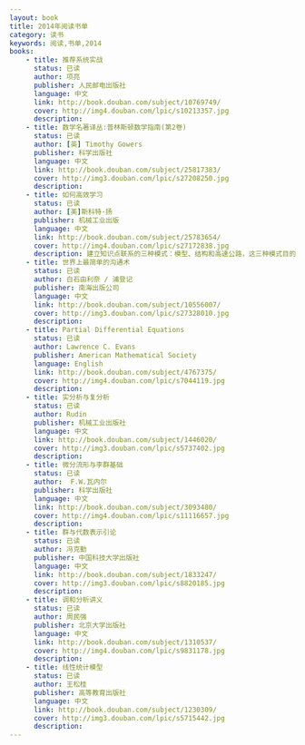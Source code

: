 ```yaml
---
layout: book
title: 2014年阅读书单
category: 读书
keywords: 阅读,书单,2014
books: 
    - title: 推荐系统实战
      status: 已读
      author: 项亮 
      publisher: 人民邮电出版社
      language: 中文
      link: http://book.douban.com/subject/10769749/
      cover: http://img4.douban.com/lpic/s10213357.jpg
      description:
    - title: 数学名著译丛:普林斯顿数学指南(第2卷)
      status: 已读
      author: [英] Timothy Gowers 
      publisher: 科学出版社
      language: 中文
      link: http://book.douban.com/subject/25817383/
      cover: http://img3.douban.com/lpic/s27208250.jpg
      description:
    - title: 如何高效学习
      status: 已读
      author: [美]斯科特·扬 
      publisher: 机械工业出版
      language: 中文
      link: http://book.douban.com/subject/25783654/
      cover: http://img4.douban.com/lpic/s27172838.jpg
      description: 建立知识点联系的三种模式：模型、结构和高速公路，这三种模式目的在于将零散的随意、观点、过程、具体和抽象信息整合，所运用的手段即快速阅读、笔记流、比喻法、图表法、联想法、挂钩法等，这些方法的实质在于将信息内化个人的心智。
    - title: 世界上最简单的沟通术
      status: 已读
      author: 白石由利奈 / 浦登记 
      publisher: 南海出版公司
      language: 中文
      link: http://book.douban.com/subject/10556007/
      cover: http://img3.douban.com/lpic/s27328010.jpg
      description: 
    - title: Partial Differential Equations
      status: 已读
      author: Lawrence C. Evans 
      publisher: American Mathematical Society
      language: English
      link: http://book.douban.com/subject/4767375/
      cover: http://img4.douban.com/lpic/s7044119.jpg
      description:
    - title: 实分析与复分析
      status: 已读
      author: Rudin
      publisher: 机械工业出版社
      language: 中文
      link: http://book.douban.com/subject/1446020/
      cover: http://img3.douban.com/lpic/s5737402.jpg
      description:
    - title: 微分流形与李群基础
      status: 已读
      author:  F.W.瓦内尔 
      publisher: 科学出版社
      language: 中文
      link: http://book.douban.com/subject/3093480/
      cover: http://img4.douban.com/lpic/s11116657.jpg
      description:
    - title: 群与代数表示引论
      status: 已读
      author: 冯克勤 
      publisher: 中国科技大学出版社
      language: 中文
      link: http://book.douban.com/subject/1833247/
      cover: http://img3.douban.com/lpic/s8820185.jpg
      description:
    - title: 调和分析讲义
      status: 已读
      author: 周民强
      publisher: 北京大学出版社
      language: 中文
      link: http://book.douban.com/subject/1310537/
      cover: http://img4.douban.com/lpic/s9831178.jpg
      description: 
    - title: 线性统计模型
      status: 已读
      author: 王松桂
      publisher: 高等教育出版社
      language: 中文
      link: http://book.douban.com/subject/1230309/
      cover: http://img3.douban.com/lpic/s5715442.jpg
      description: 
---
```

